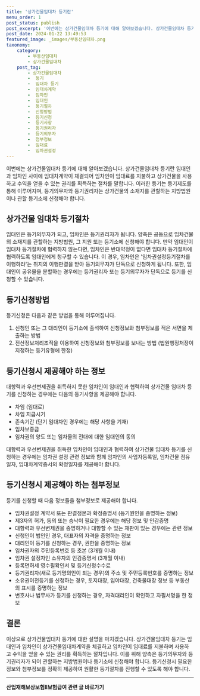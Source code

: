 ```yaml
---
title: '상가건물임대차 등기란'
menu_order: 1
post_status: publish
post_excerpt: '이번에는 상가건물임대차 등기에 대해 알아보겠습니다. 상가건물임대차 등기란 임대인과 임차인 사이에 임대차계약이 체결되어 임차인이 임대료를 지불하고 상가건물을 사용하고 수익을 얻을 수 있는 권리를 획득하는 절차를 말합니다. 이러한 등기는 등기제도를 통해 이루어지며, 등기의무자와 등기권리자는 상가건물의 소재지를 관할하는 지방법원이나 관할 등기소에 신청해야 합니다.'
post_date: 2024-01-22 13:49:53
featured_image: _images/부동산임대차.png
taxonomy:
    category:
        - 부동산임대차
        - 상가건물임대차
    post_tag:
        - 상가건물임대차
        -  등기
        -  임대차 등기
        -  임대차계약
        -  임차인
        -  임대인
        -  등기절차
        -  신청방법
        -  등기신청
        -  등기사항
        -  등기권리자
        -  등기의무자
        -  첨부정보
        -  임대료
        -  임차권설정
---
```



이번에는 상가건물임대차 등기에 대해 알아보겠습니다. 상가건물임대차 등기란 임대인과 임차인 사이에 임대차계약이 체결되어 임차인이 임대료를 지불하고 상가건물을 사용하고 수익을 얻을 수 있는 권리를 획득하는 절차를 말합니다. 이러한 등기는 등기제도를 통해 이루어지며, 등기의무자와 등기권리자는 상가건물의 소재지를 관할하는 지방법원이나 관할 등기소에 신청해야 합니다.

## 상가건물 임대차 등기절차

임대인은 등기의무자가 되고, 임차인은 등기권리자가 됩니다. 양측은 공동으로 임차건물의 소재지를 관할하는 지방법원, 그 지원 또는 등기소에 신청해야 합니다. 만약 임대인이 임대차 등기절차에 협력하지 않는다면, 임차인은 반대약정이 없다면 임대차 등기절차에 협력하도록 임대인에게 청구할 수 있습니다. 이 경우, 임차인은 '임차권설정등기절차를 이행하라'는 취지의 이행판결을 받아 등기의무자가 단독으로 신청하게 됩니다. 또한, 임대인이 공유물을 분할하는 경우에는 등기권리자 또는 등기의무자가 단독으로 등기를 신청할 수 있습니다.

## 등기신청방법

등기신청은 다음과 같은 방법을 통해 이루어집니다.

1. 신청인 또는 그 대리인이 등기소에 출석하여 신청정보와 첨부정보를 적은 서면을 제출하는 방법
2. 전산정보처리조직을 이용하여 신청정보와 첨부정보를 보내는 방법 (법원행정처장이 지정하는 등기유형에 한정)

## 등기신청시 제공해야 하는 정보

대항력과 우선변제권을 취득하지 못한 임차인이 임대인과 협력하여 상가건물 임대차 등기를 신청하는 경우에는 다음의 등기사항을 제공해야 합니다.

- 차임 (임대료)
- 차임 지급시기
- 존속기간 (단기 임대차인 경우에는 해당 사항을 기재)
- 임차보증금
- 임차권의 양도 또는 임차물의 전대에 대한 임대인의 동의

대항력과 우선변제권을 취득한 임차인이 임대인과 협력하여 상가건물 임대차 등기를 신청하는 경우에는 임차권 설정 관련 정보와 함께 임차인의 사업자등록일, 임차건물 점유일자, 임대차계약증서의 확정일자를 제공해야 합니다.

## 등기신청시 제공해야 하는 첨부정보

등기를 신청할 때 다음 정보들을 첨부정보로 제공해야 합니다.

- 임차권설정 계약서 또는 판결정본과 확정증명서 (등기원인을 증명하는 정보)
- 제3자의 허가, 동의 또는 승낙이 필요한 경우에는 해당 정보 및 인감증명
- 대항력과 우선변제권을 증명하거나 대항할 수 있는 재판이 있는 경우에는 관련 정보
- 신청인이 법인인 경우, 대표자의 자격을 증명하는 정보
- 대리인이 등기를 신청하는 경우, 권한을 증명하는 정보
- 임차권자의 주민등록번호 등 초본 (3개월 이내)
- 임차권 설정자인 소유자의 인감증명서 (3개월 이내)
- 등록면허세 영수필확인서 및 등기신청수수료
- 등기권리자(새로 등기명의인이 되는 경우)의 주소 및 주민등록번호를 증명하는 정보
- 소유권이전등기를 신청하는 경우, 토지대장, 임야대장, 건축물대장 정보 등 부동산의 표시를 증명하는 정보
- 변호사나 법무사가 등기를 신청하는 경우, 자격대리인이 확인하고 자필서명을 한 정보

## 결론

이상으로 상가건물임대차 등기에 대한 설명을 마치겠습니다. 상가건물임대차 등기는 임대인과 임차인이 상가건물임대차계약을 체결하고 임차인이 임대료를 지불하며 사용하고 수익을 얻을 수 있는 권리를 획득하는 절차입니다. 이를 위해 양측은 등기의무자와 등기권리자가 되어 관할하는 지방법원이나 등기소에 신청해야 합니다. 등기신청시 필요한 정보와 첨부정보를 정확히 제공하여 원활한 등기절차를 진행할 수 있도록 해야 합니다.
<!-- wp:separator -->
<hr class="wp-block-separator has-alpha-channel-opacity"/>
<!-- /wp:separator -->

<!-- wp:group {"backgroundColor":"base","layout":{"type":"constrained"}} -->
<div class="wp-block-group has-base-background-color has-background"><!-- wp:paragraph {"align":"center","fontSize":"medium"} -->
<p class="has-text-align-center has-large-font-size"><strong>산업재해보상보험Ⅱ보험급여 관련 글 바로가기</strong></p>
<!-- /wp:paragraph -->


<!-- wp:latest-posts
{"categories":[{"id":10872,"count":19,"description":"","link":"https://uknowlaw.com/category/%ec%82%b0%ec%97%85%ec%9e%ac%ed%95%b4%eb%b3%b4%ec%83%81%eb%b3%b4%ed%97%98%e2%85%b1%eb%b3%b4%ed%97%98%ea%b8%89%ec%97%ac/","name":"산업재해보상보험Ⅱ보험급여","slug":"산업재해보상보험Ⅱ보험급여","taxonomy":"category","parent":0,"meta":[],"_links":{"self":[{"href":"https://uknowlaw.com/wp-json/wp/v2/categories/10872"}],"collection":[{"href":"https://uknowlaw.com/wp-json/wp/v2/categories"}],"about":[{"href":"https://uknowlaw.com/wp-json/wp/v2/taxonomies/category"}],"wp:post_type":[{"href":"https://uknowlaw.com/wp-json/wp/v2/posts?categories=10872"}],"curies":[{"name":"wp","href":"https://api.w.org/{rel}","templated":true}]}}],"postsToShow":100,"excerptLength":28,"postLayout":"grid","columns":2,"featuredImageAlign":"left","featuredImageSizeSlug":"large","fontSize":"small"} /--></div>
<!-- /wp:group -->